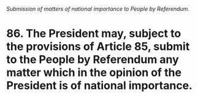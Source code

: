 *Submission of matters of national importance to People by Referendum.*

# 86. The President may, subject to the provisions of Article 85, submit to the People by Referendum any matter which in the opinion of the President is of national importance.
